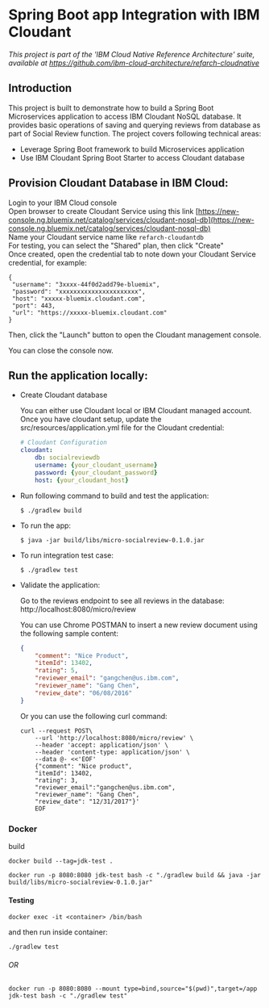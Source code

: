 # Spring Boot app Integration with IBM Cloudant

*This project is part of the 'IBM Cloud Native Reference Architecture' suite, available at
https://github.com/ibm-cloud-architecture/refarch-cloudnative*

## Introduction

This project is built to demonstrate how to build a Spring Boot Microservices application to access IBM Cloudant NoSQL database. It provides basic operations of saving and querying reviews from database as part of Social Review function. The project covers following technical areas:

 - Leverage Spring Boot framework to build Microservices application
 - Use IBM Cloudant Spring Boot Starter to access Cloudant database

## Provision Cloudant Database in IBM Cloud:

Login to your IBM Cloud console  
Open browser to create Cloudant Service using this link [https://new-console.ng.bluemix.net/catalog/services/cloudant-nosql-db](https://new-console.ng.bluemix.net/catalog/services/cloudant-nosql-db)  
Name your Cloudant service name like `refarch-cloudantdb`  
For testing, you can select the "Shared" plan, then click "Create"  
Once created, open the credential tab to note down your Cloudant Service credential, for example:

```
{
 "username": "3xxxx-44f0d2add79e-bluemix",
 "password": "xxxxxxxxxxxxxxxxxxxxxx",
 "host": "xxxxx-bluemix.cloudant.com",
 "port": 443,
 "url": "https://xxxxx-bluemix.cloudant.com"
}
```
Then, click the "Launch" button to open the Cloudant management console.   

You can close the console now.

## Run the application locally:

- Create Cloudant database

    You can either use Cloudant local or IBM Cloudant managed account. Once you have cloudant setup, update the src/resources/application.yml file for the Cloudant credential:

    ```yml
    # Cloudant Configuration
    cloudant:
        db: socialreviewdb
        username: {your_cloudant_username}
        password: {your_cloudant_password}
        host: {your_cloudant_host}
    ```

- Run following command to build and test the application:

    ```
    $ ./gradlew build
    ```

- To run the app:

    ```
    $ java -jar build/libs/micro-socialreview-0.1.0.jar
    ```

- To run integration test case:

    ```
    $ ./gradlew test
    ````

- Validate the application:

    Go to the reviews endpoint to see all reviews in the database: http://localhost:8080/micro/review

    You can use Chrome POSTMAN to insert a new review document using the following sample content:

    ```json
    {
        "comment": "Nice Product",
        "itemId": 13402,
        "rating": 5,
        "reviewer_email": "gangchen@us.ibm.com",
        "reviewer_name": "Gang Chen",
        "review_date": "06/08/2016"
    }
    ```

    Or you can use the following curl command:
    ```
    curl --request POST\
        --url 'http://localhost:8080/micro/review' \
        --header 'accept: application/json' \
        --header 'content-type: application/json' \
        --data @- <<'EOF'
        {"comment": "Nice product",
        "itemId": 13402,
        "rating": 3,
        "reviewer_email":"gangchen@us.ibm.com",
        "reviewer_name": "Gang Chen",
        "review_date": "12/31/2017"}' 
        EOF
    ```


### Docker

build
```
docker build --tag=jdk-test .
```


```
docker run -p 8080:8080 jdk-test bash -c "./gradlew build && java -jar build/libs/micro-socialreview-0.1.0.jar"
```



#### Testing
```
docker exec -it <container> /bin/bash
```
and then run inside container:

```
./gradlew test
```

###### OR

```
docker run -p 8080:8080 --mount type=bind,source="$(pwd)",target=/app jdk-test bash -c "./gradlew test"

```